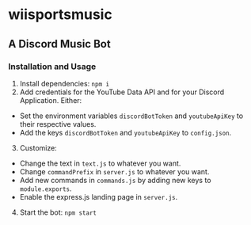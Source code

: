 # wiisportsmusic

## A Discord Music Bot

### Installation and Usage

1. Install dependencies: `npm i`   
2. Add credentials for the YouTube Data API and for your Discord Application. Either:
  - Set the environment variables `discordBotToken` and `youtubeApiKey` to their respective values.
  - Add the keys `discordBotToken` and `youtubeApiKey` to `config.json`.
3. Customize:   
  - Change the text in `text.js` to whatever you want.
  - Change `commandPrefix` in `server.js` to whatever you want.
  - Add new commands in `commands.js` by adding new keys to `module.exports`.
  - Enable the express.js landing page in `server.js`.
  
4. Start the bot: `npm start`
